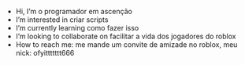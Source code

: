 -  Hi, I’m o programador em ascenção
-  I’m interested in criar scripts
-  I’m currently learning como fazer isso
-  I’m looking to collaborate on facilitar a vida dos jogadores do roblox
-  How to reach me: me mande um convite de amizade no roblox, meu nick: ofyittttttt666

<!---
GraziellHeitor/GraziellHeitor is a ✨ special ✨ repository because its `README.md` (this file) appears on your GitHub profile.
You can click the Preview link to take a look at your changes.
--->
